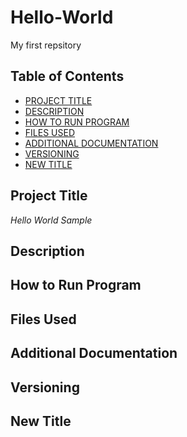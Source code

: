 # Hello-World
My first repsitory

## Table of Contents

- [PROJECT TITLE](#Project-Title)
- [DESCRIPTION](#Description)
- [HOW TO RUN PROGRAM](#How-to-Run-Program)
- [FILES USED](#Files-Used)
- [ADDITIONAL DOCUMENTATION](#Additional-Documentation)
- [VERSIONING](#Versioning)
- [NEW TITLE](#New-Title)

## Project Title
*Hello World Sample*

## Description

## How to Run Program

## Files Used

## Additional Documentation

## Versioning

## New Title
